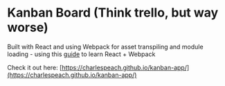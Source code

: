 # Kanban Board (Think trello, but way worse)

Built with React and using Webpack for asset transpiling and module loading - using this [guide](http://survivejs.com/webpack_react/webpack_and_react/) to learn React + Webpack

Check it out here: [https://charlespeach.github.io/kanban-app/](https://charlespeach.github.io/kanban-app/)